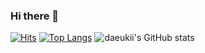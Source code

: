 ### Hi there 👋

<!--
**daeukii/daeukii** is a ✨ _special_ ✨ repository because its `README.md` (this file) appears on your GitHub profile.

Here are some ideas to get you started:

- 🔭 I’m currently working on ...
- 🌱 I’m currently learning ...
- 👯 I’m looking to collaborate on ...
- 🤔 I’m looking for help with ...
- 💬 Ask me about ...
- 📫 How to reach me: ...
- 😄 Pronouns: ...
- ⚡ Fun fact: ...
-->
[![Hits](https://hits.seeyoufarm.com/api/count/incr/badge.svg?url=https%3A%2F%2Fgithub.com%2Fdaeukii&count_bg=%2379C83D&title_bg=%23555555&icon=react.svg&icon_color=%23E7E7E7&title=React&edge_flat=true)](https://hits.seeyoufarm.com)
[![Top Langs](https://github-readme-stats.vercel.app/api/top-langs/?username=daeukii&layout=compact)](https://github.com/daeukii/github-readme-stats)
![daeukii's GitHub stats](https://github-readme-stats.vercel.app/api?username=daeukii&show_icons=true&theme=dark)  

